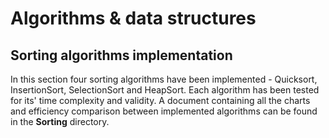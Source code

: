 # Algorithms &amp; data structures

## Sorting algorithms implementation

In this section four sorting algorithms have been implemented - Quicksort, InsertionSort, SelectionSort and HeapSort.
Each algorithm has been tested for its' time complexity and validity. A document containing all the charts and efficiency comparison between implemented algorithms can be
found in the **Sorting** directory.
